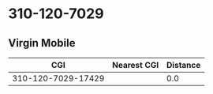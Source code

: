 # 310-120-7029
## Virgin Mobile


| CGI | Nearest CGI | Distance |
|-----|-------------|----------|
| 310-120-7029-17429 |  | 0.0 |
